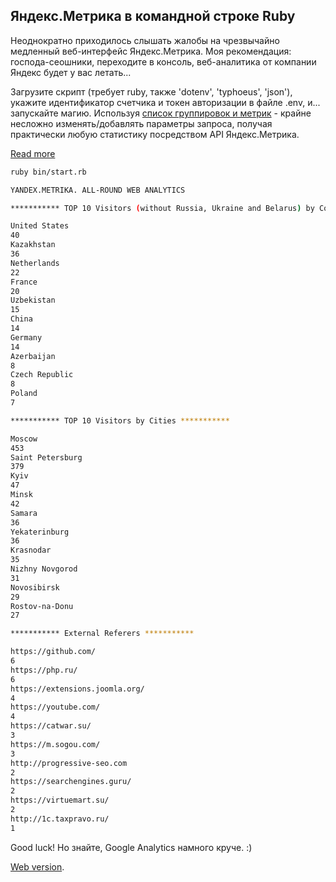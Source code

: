 ## Яндекс.Метрика в командной строке Ruby

Неоднократно приходилось слышать жалобы на чрезвычайно медленный веб-интерфейс Яндекс.Метрика. Моя рекомендация: господа-сеошники, переходите в консоль, веб-аналитика от компании Яндекс будет у вас летать...

Загрузите скрипт (требует ruby, также 'dotenv', 'typhoeus', 'json'), укажите идентификатор счетчика и токен авторизации в файле .env, и... запускайте магию. Используя [список группировок и метрик](https://yandex.ru/dev/metrika/doc/api2/api_v1/attrandmetr/dim_all-docpage) - крайне несложно изменять/добавлять параметры запроса, получая практически любую статистику посредством API Яндекс.Метрика.

[Read more](https://masterpro.ws/api-yandex-metrica-ruby)


```bash
ruby bin/start.rb

YANDEX.METRIKA. ALL-ROUND WEB ANALYTICS

*********** TOP 10 Visitors (without Russia, Ukraine and Belarus) by Countries ***********

United States
40
Kazakhstan
36
Netherlands
22
France
20
Uzbekistan
15
China
14
Germany
14
Azerbaijan
8
Czech Republic
8
Poland
7

*********** TOP 10 Visitors by Cities ***********

Moscow
453
Saint Petersburg
379
Kyiv
47
Minsk
42
Samara
36
Yekaterinburg
36
Krasnodar
35
Nizhny Novgorod
31
Novosibirsk
29
Rostov-na-Donu
27

*********** External Referers ***********

https://github.com/
6
https://php.ru/
6
https://extensions.joomla.org/
4
https://youtube.com/
4
https://catwar.su/
3
https://m.sogou.com/
3
http://progressive-seo.com
2
https://searchengines.guru/
2
https://virtuemart.su/
2
http://1c.taxpravo.ru/
1

```

Good luck! Но знайте, Google Analytics намного круче. :)

[Web version](https://masterpro.herokuapp.com/analytics/index).
